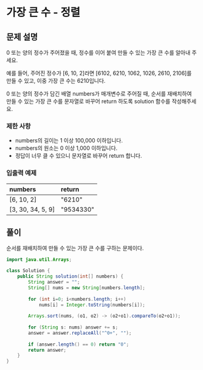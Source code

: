 # 가장 큰 수 - 정렬
## 문제 설명
0 또는 양의 정수가 주어졌을 때, 정수를 이어 붙여 만들 수 있는 가장 큰 수를 알아내 주세요.

예를 들어, 주어진 정수가 [6, 10, 2]라면 [6102, 6210, 1062, 1026, 2610, 2106]를 만들 수 있고, 이중 가장 큰 수는 6210입니다.

0 또는 양의 정수가 담긴 배열 numbers가 매개변수로 주어질 때, 순서를 재배치하여 만들 수 있는 가장 큰 수를 문자열로 바꾸어 return 하도록 solution 함수를 작성해주세요.

### 제한 사항
- numbers의 길이는 1 이상 100,000 이하입니다.
- numbers의 원소는 0 이상 1,000 이하입니다.
- 정답이 너무 클 수 있으니 문자열로 바꾸어 return 합니다.

### 입출력 예제
|numbers|return|
|:--|:--|
|[6, 10, 2]|"6210"|
|[3, 30, 34, 5, 9]|"9534330"|

## 풀이

순서를 재배치하여 만들 수 있는 가장 큰 수를 구하는 문제이다.


```java
import java.util.Arrays;

class Solution {
    public String solution(int[] numbers) {
        String answer = "";
        String[] nums = new String[numbers.length];
        
        for (int i=0; i<numbers.length; i++)
            nums[i] = Integer.toString(numbers[i]);
        
        Arrays.sort(nums, (o1, o2) -> (o2+o1).compareTo(o2+o1));
        
        for (String s: nums) answer += s;
        answer = answer.replaceAll("^0+", "");
        
        if (answer.length() == 0) return "0";
        return answer;
    }
}
```
